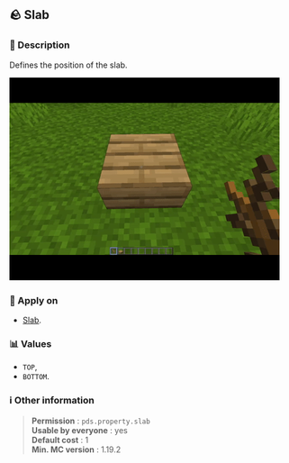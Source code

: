 ## :rock: Slab

### :memo: Description
Defines the position of the slab.

![Demo of slab property](../../assets/properties/slab.gif ':size=90%')

### :dart: Apply on
- [Slab](https://minecraft.wiki/w/Slab).

### :bar_chart: Values
- ``TOP``,
- ``BOTTOM``.

### :information_source: Other information

> **Permission** : ``pds.property.slab``<br>
> **Usable by everyone** : yes<br>
>  **Default cost** : 1<br>
>  **Min. MC version** : 1.19.2
